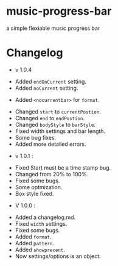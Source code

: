 # music-progress-bar
a simple flexiable music progress bar


# Changelog

- v 1.0.4
* Added `endOnCurrent` setting.
* Added `noCurrent` setting.
- Added `<nocurrentbar>` for `format`.
* Changed `start` to `currentPostion`.
* Changed `end` to `endPostion`.
* Changed `bodyStyle` to `barStyle`.
* Fixed width settings and bar length.
* Some bug fixes.
* Added more detailed errors.

- v 1.0.1 :
* Fixed Start must be a time stamp bug.
* Changed from 20% to 100%.
* Fixed some bugs.
* Some optmization.
* Box style fixed.

- V 1.0.0 :
* Added a changelog.md.
* Fixed `width` settings.
* Fixed some bugs.
* Added `format`.
* Added `pattern`.
* Added `showprecent`.
* Now settings/options is an object.